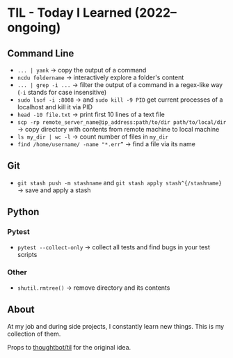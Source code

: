 # TIL - Today I Learned (2022–ongoing)

## Command Line

- `... | yank` → copy the output of a command
- `ncdu foldername` → interactively explore a folder's content
- `... | grep -i ...` → filter the output of a command in a regex-like way (`-i` stands for case insensitive)
- `sudo lsof -i :8008` → and `sudo kill -9 PID` get current processes of a localhost and kill it via PID
- `head -10 file.txt` → print first 10 lines of a text file
- `scp -rp remote_server_name@ip_address:path/to/dir path/to/local/dir` → copy directory with contents from remote machine to local machine
- `ls my_dir | wc -l` → count number of files in `my_dir`
- `find /home/username/ -name "*.err”` → find a file via its name

## Git
- `git stash push -m stashname` and `git stash apply stash^{/stashname}` → save and apply a stash

## Python
### Pytest
- `pytest --collect-only` → collect all tests and find bugs in your test scripts
### Other
- `shutil.rmtree()` → remove directory and its contents

## About
At my job and during side projects, I constantly learn new things. This is my collection of them.

Props to [thoughtbot/til](https://github.com/thoughtbot/til) for the original idea.
